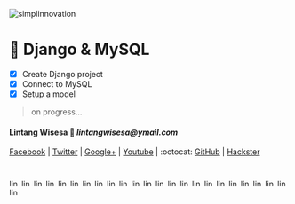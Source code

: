 ![simplinnovation](https://4.bp.blogspot.com/-f7YxPyqHAzY/WJ6VnkvE0SI/AAAAAAAADTQ/0tDQPTrVrtMAFT-q-1-3ktUQT5Il9FGdQCLcB/s350/simpLINnovation1a.png)

# 🐍 Django & MySQL

- [x] Create Django project
- [x] Connect to MySQL
- [x] Setup a model

> on progress...

#### Lintang Wisesa :love_letter: _lintangwisesa@ymail.com_

[Facebook](https://www.facebook.com/lintangbagus) | 
[Twitter](https://twitter.com/Lintang_Wisesa) |
[Google+](https://plus.google.com/u/0/+LintangWisesa1) |
[Youtube](https://www.youtube.com/user/lintangbagus) | 
:octocat: [GitHub](https://github.com/LintangWisesa) |
[Hackster](https://www.hackster.io/lintangwisesa)

#

<img src='http://digidb.io/images/dot/dot050.png' alt='lintang' style='height:13px; width:18px'/> <img src='http://digidb.io/images/dot/dot151.png' alt='lintang' style='height:13px; width:18px'/> <img src='http://digidb.io/images/dot/dot303.png' alt='lintang' style='height:13px; width:18px'/> <img src='http://digidb.io/images/dot/dot343.png' alt='lintang' style='height:13px; width:18px'/> <img src='http://digidb.io/images/dot/dot348.png' alt='lintang' style='height:13px; width:18px'/> <img src='http://digidb.io/images/dot/dot307.png' alt='lintang' style='height:13px; width:18px'/> <img src='http://digidb.io/images/dot/dot096.png' alt='lintang' style='height:13px; width:18px'/> <img src='http://digidb.io/images/dot/dot081.png' alt='lintang' style='height:13px; width:18px'/> <img src='http://digidb.io/images/dot/dot361.png' alt='lintang' style='height:13px; width:18px'/> <img src='http://digidb.io/images/dot/dot114.png' alt='lintang' style='height:13px; width:18px'/> <img src='http://digidb.io/images/dot/dot392.png' alt='lintang' style='height:13px; width:18px'/> <img src='http://digidb.io/images/dot/dot706.png' alt='lintang' style='height:13px; width:18px'/> <img src='http://digidb.io/images/dot/dot707.png' alt='lintang' style='height:13px; width:18px'/> <img src='http://digidb.io/images/dot/dot090.png' alt='lintang' style='height:13px; width:18px'/> <img src='http://digidb.io/images/dot/dot055.png' alt='lintang' style='height:13px; width:18px'/> <img src='http://digidb.io/images/dot/dot701.png' alt='lintang' style='height:13px; width:18px'/> <img src='http://digidb.io/images/dot/dot391.png' alt='lintang' style='height:13px; width:18px'/> <img src='http://digidb.io/images/dot/dot389.png' alt='lintang' style='height:13px; width:18px'/> <img src='http://digidb.io/images/dot/dot758.png' alt='lintang' style='height:13px; width:18px'/>
<img src='http://digidb.io/images/dot/dot697.png' alt='lintang' style='height:13px; width:18px'/> <img src='http://digidb.io/images/dot/dot020.png' alt='lintang' style='height:13px; width:18px'/> <img src='http://digidb.io/images/dot/dot708.png' alt='lintang' style='height:13px; width:18px'/> <img src='http://digidb.io/images/dot/dot009.png' alt='lintang' style='height:13px; width:18px'/> <img src='http://digidb.io/images/dot/dot112.png' alt='lintang' style='height:13px; width:18px'/>